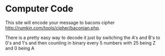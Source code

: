 # Computer Code

This site will encode your message to bacons cipher
http://rumkin.com/tools/cipher/baconian.php.

There is a pretty easy way to decode it just by switching the A's and B's to 0's and 1's and then counting in binary every 5 numbers with 25 being Z and 0 being A

